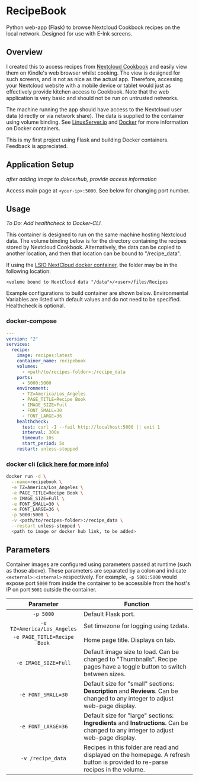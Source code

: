 # RecipeBook
Python web-app (Flask) to browse Nextcloud Cookbook recipes on the local network. Designed for use with E-Ink screens.

## Overview

I created this to access recipes from [Nextcloud Cookbook](https://apps.nextcloud.com/apps/cookbook) and easily view them on Kindle's web browser whilst cooking. The view is designed for such screens, and is not as nice as the actual app. Therefore, accessing your Nextcloud website with a mobile device or tablet would just as effectively provide kitchen access to Cookbook. Note that the web application is very basic and should not be run on untrusted networks.

The machine running the app should have access to the Nextcloud user data (directly or via network share). The data is supplied to the container using volume binding. See [LinuxServer.io](https://docs.linuxserver.io/) and [Docker](https://docs.docker.com/) for more information on Docker containers.

This is my first project using Flask and building Docker containers. Feedback is appreciated.

## Application Setup

*after adding image to dokcerhub, provide access information*

Access main page at `<your-ip>:5000`. See below for changing port number.

## Usage
*To Do: Add healthcheck to Docker-CLI.*

This container is designed to run on the same machine hosting Nextcloud data. The volume binding below is for the directory containing the recipes stored by Nextcloud Cookbook. Alternatively, the data can be copied to another location, and then that location can be bound to "/recipe_data".

If using the [LSIO NextCloud docker container](https://github.com/linuxserver/docker-nextcloud#usage), the folder may be in the following location:
```
<volume bound to NextCloud data "/data">/<user>/files/Recipes
```
Example configurations to build container are shown below. Environmental Variables are listed with default values and do not need to be specified. Healthcheck is optional.

### docker-compose

```yaml
---
version: "2"
services:
  recipe:
    image: recipes:latest
    container_name: recipebook
    volumes:
      - <path/to/recipes-folder>:/recipe_data
    ports:
      - 5000:5000
    environment:
      - TZ=America/Los_Angeles
      - PAGE_TITLE=Recipe Book
      - IMAGE_SIZE=Full
      - FONT_SMALL=30
      - FONT_LARGE=36
    healthcheck:
      test: curl -I --fail http://localhost:5000 || exit 1
      interval: 300s
      timeout: 10s
      start_period: 5s
    restart: unless-stopped
```

### docker cli ([click here for more info](https://docs.docker.com/engine/reference/commandline/cli/))

```bash
docker run -d \
  --name=recipebook \
  -e TZ=America/Los_Angeles \
  -e PAGE_TITLE=Recipe Book \
  -e IMAGE_SIZE=Full \
  -e FONT_SMALL=30 \
  -e FONT_LARGE=36 \
  -p 5000:5000 \
  -v <path/to/recipes-folder>:/recipe_data \
  --restart unless-stopped \
  <path to image or docker hub link, to be added>
```

## Parameters

Container images are configured using parameters passed at runtime (such as those above). These parameters are separated by a colon and indicate `<external>:<internal>` respectively. For example, `-p 5001:5000` would expose port `5000` from inside the container to be accessible from the host's IP on port `5001` outside the container.

| Parameter | Function |
| :----: | --- |
| `-p 5000` | Default Flask port. |
| `-e TZ=America/Los_Angeles` | Set timezone for logging using tzdata. |
| `-e PAGE_TITLE=Recipe Book` | Home page title. Displays on tab. |
| `-e IMAGE_SIZE=Full` | Default image size to load. Can be changed to "Thumbnails". Recipe pages have a toggle button to switch between sizes. |
| `-e FONT_SMALL=30` | Default size for "small" sections: **Description** and **Reviews**. Can be changed to any integer to adjust web-page display. |
| `-e FONT_LARGE=36` | Default size for "large" sections: **Ingredients** and **Instructions**. Can be changed to any integer to adjust web-page display. |
| `-v /recipe_data` | Recipes in this folder are read and displayed on the homepage. A refresh button is provided to re-parse recipes in the volume. |
